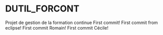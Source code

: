 # DUTIL_FORCONT
Projet de gestion de la formation continue
First commit!
First commit from eclipse!
First commit Romain!
First commit Cécile!